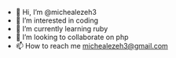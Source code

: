 - 👋 Hi, I’m @michealezeh3
- 👀 I’m interested in coding
- 🌱 I’m currently learning ruby
- 💞️ I’m looking to collaborate on php
- 📫 How to reach me michealezeh3@gmail.com

<!---
michealezeh3/michealezeh3 is a ✨ special ✨ repository because its `README.md` (this file) appears on your GitHub profile.
You can click the Preview link to take a look at your changes.
--->
